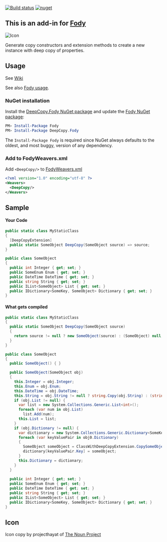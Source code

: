 [![Build status](https://ci.appveyor.com/api/projects/status/17401ybvptlsvfy1?svg=true)](https://ci.appveyor.com/project/greuelpirat/deepcopy) [![nuget](https://img.shields.io/nuget/v/DeepCopy.Fody.svg)](https://www.nuget.org/packages/DeepCopy.Fody/)


## This is an add-in for [Fody](https://github.com/Fody/Home/)

![Icon](https://github.com/greuelpirat/DeepCopy/blob/master/package_icon.png)

Generate copy constructors and extension methods to create a new instance with deep copy of properties.

## Usage

See [Wiki](https://github.com/greuelpirat/DeepCopy/wiki)

See also [Fody usage](https://github.com/Fody/Home/blob/master/pages/usage.md).

### NuGet installation

Install the [DeepCopy.Fody NuGet package](https://nuget.org/packages/DeepCopy.Fody/) and update the [Fody NuGet package](https://nuget.org/packages/Fody/):

```powershell
PM> Install-Package Fody
PM> Install-Package DeepCopy.Fody
```

The `Install-Package Fody` is required since NuGet always defaults to the oldest, and most buggy, version of any dependency.

### Add to FodyWeavers.xml

Add `<DeepCopy/>` to [FodyWeavers.xml](https://github.com/Fody/Home/blob/master/pages/usage.md#add-fodyweaversxml)

```xml
<?xml version="1.0" encoding="utf-8" ?>
<Weavers>
  <DeepCopy/>
</Weavers>
```

## Sample

#### Your Code
```csharp
public static class MyStaticClass
{
  [DeepCopyExtension]
  public static SomeObject DeepCopy(SomeObject source) => source;
}

public class SomeObject
{
  public int Integer { get; set; }
  public SomeEnum Enum { get; set; }
  public DateTime DateTime { get; set; }
  public string String { get; set; }
  public IList<SomeObject> List { get; set; }
  public IDictionary<SomeKey, SomeObject> Dictionary { get; set; }
}
```

#### What gets compiled
```csharp
public static class MyStaticClass
{
  public static SomeObject DeepCopy(SomeObject source)
  {
    return source != null ? new SomeObject(source) : (SomeObject) null;
  }
}

public class SomeObject
{
  public SomeObject() { }

  public SomeObject(SomeObject obj)
  {
    this.Integer = obj.Integer;
    this.Enum = obj.Enum;
    this.DateTime = obj.DateTime;
    this.String = obj.String != null ? string.Copy(obj.String) : (string) null;
    if (obj.List != null) {
      var list = new System.Collections.Generic.List<int>();
      foreach (var num in obj.List)
        list.Add(num);
      this.List = list;
    }
    if (obj.Dictionary != null) {
      var dictionary = new System.Collections.Generic.Dictionary<SomeKey, SomeObject>();
      foreach (var keyValuePair in obj0.Dictionary)
      {
        SomeObject someObject = ClassWithDeepCopyExtension.CopySomeObject(keyValuePair.Value);
        dictionary[keyValuePair.Key] = someObject;
      }
      this.Dictionary = dictionary;
    }
  }
  
  public int Integer { get; set; }
  public SomeEnum Enum { get; set; }
  public DateTime DateTime { get; set; }
  public string String { get; set; }
  public IList<SomeObject> List { get; set; }
  public IDictionary<SomeKey, SomeObject> Dictionary { get; set; }
}
```

## Icon

Icon copy by projecthayat  of [The Noun Project](http://thenounproject.com)